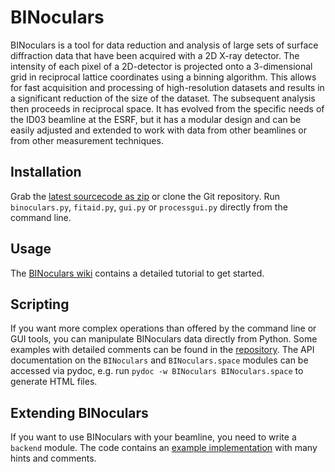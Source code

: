 BINoculars
==========

BINoculars is a tool for data reduction and analysis of large sets of surface diffraction data that have been acquired with a 2D X-ray detector. The intensity of each pixel of a 2D-detector is projected onto a 3-dimensional grid in reciprocal lattice coordinates using a binning algorithm. This allows for fast acquisition and processing of high-resolution datasets and results in a significant reduction of the size of the dataset. The subsequent analysis then proceeds in reciprocal space. It has evolved from the specific needs of the ID03 beamline at the ESRF, but it has a modular design and can be easily adjusted and extended to work with data from other beamlines or from other measurement techniques.


## Installation

Grab the [latest sourcecode as zip](https://github.com/id03/binoculars/archive/master.zip) or clone the Git repository. Run `binoculars.py`, `fitaid.py`, `gui.py` or `processgui.py` directly from the command line.


## Usage

The [BINoculars wiki](https://github.com/id03/binoculars/wiki) contains a detailed tutorial to get started.


## Scripting

If you want more complex operations than offered by the command line or GUI tools, you can manipulate BINoculars data directly from Python. Some examples with detailed comments can be found in the [repository](https://github.com/id03/binoculars/tree/master/examples/scripts). The API documentation on the `BINoculars` and `BINoculars.space` modules can be accessed via pydoc, e.g. run `pydoc -w BINoculars BINoculars.space` to generate HTML files. 


## Extending BINoculars

If you want to use BINoculars with your beamline, you need to write a `backend` module. The code contains an [example implementation](https://github.com/id03/binoculars/blob/master/BINoculars/backends/example.py) with many hints and comments.
